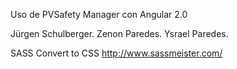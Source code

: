 Uso de PVSafety Manager con Angular 2.0

Jürgen Schulberger.
Zenon Paredes.
Ysrael Paredes.


SASS Convert to CSS
http://www.sassmeister.com/

